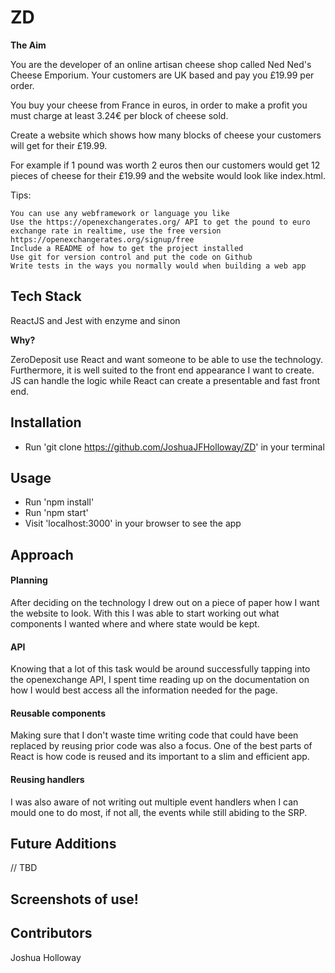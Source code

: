 # ZD

**The Aim**

You are the developer of an online artisan cheese shop called Ned Ned's Cheese Emporium. Your customers are UK based and pay you £19.99 per order.

You buy your cheese from France in euros, in order to make a profit you must charge at least 3.24€ per block of cheese sold.

Create a website which shows how many blocks of cheese your customers will get for their £19.99.

For example if 1 pound was worth 2 euros then our customers would get 12 pieces of cheese for their £19.99 and the website would look like index.html.

Tips:

    You can use any webframework or language you like
    Use the https://openexchangerates.org/ API to get the pound to euro exchange rate in realtime, use the free version https://openexchangerates.org/signup/free
    Include a README of how to get the project installed
    Use git for version control and put the code on Github
    Write tests in the ways you normally would when building a web app

## Tech Stack

ReactJS and Jest with enzyme and sinon

**Why?**

ZeroDeposit use React and want someone to be able to use the technology. Furthermore,
it is well suited to the front end appearance I want to create. JS can handle the logic while
React can create a presentable and fast front end.


## Installation

- Run 'git clone https://github.com/JoshuaJFHolloway/ZD' in your terminal


## Usage

- Run 'npm install'
- Run 'npm start'
- Visit 'localhost:3000' in your browser to see the app


## Approach

#### Planning

After deciding on the technology I drew out on a piece of paper how I want the website to look. With this
I was able to start working out what components I wanted where and where state would be kept.

#### API

Knowing that a lot of this task would be around successfully tapping into the openexchange API, I spent time
reading up on the documentation on how I would best access all the information needed for the page.

#### Reusable components

Making sure that I don't waste time writing code that could have been replaced by reusing prior code was 
also a focus. One of the best parts of React is how code is reused and its important to a slim and efficient app.

#### Reusing handlers

I was also aware of not writing out multiple event handlers when I can mould one to do most, if not all, the events
while still abiding to the SRP. 


## Future Additions

// TBD

## Screenshots of use!

<a href="" border="0"></a>

## Contributors

Joshua Holloway